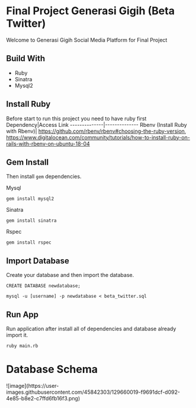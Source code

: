 <h1>Final Project Generasi Gigih (Beta Twitter)</h1>
<p> Welcome to Generasi Gigih Social Media Platform for Final Project </p>

## Build With
- Ruby
- Sinatra
- Mysql2

## Install Ruby
Before start to run this project you need to have ruby first
Dependency|Access Link
--------------|--------------
Rbenv (Install Ruby with Rbenv)| https://github.com/rbenv/rbenv#choosing-the-ruby-version, https://www.digitalocean.com/community/tutorials/how-to-install-ruby-on-rails-with-rbenv-on-ubuntu-18-04

## Gem Install
Then install `gem` dependencies.

Mysql 
````
gem install mysql2
````
Sinatra
````
gem install sinatra
````
Rspec
````
gem install rspec
````

## Import Database
Create your database and then import the database.
````
CREATE DATABASE newdatabase;

mysql -u [username] -p newdatabase < beta_twitter.sql
````

## Run App
Run application after install all of dependencies and database already import it.
````
ruby main.rb
````

<h1> Database Schema </h1>
![image](https://user-images.githubusercontent.com/45842303/129660019-f9691dcf-d092-4e85-b8e2-c7ffd6fb16f3.png)





